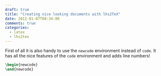 ```yaml
---
draft: true
title: "Creating nice looking documents with lhs2TeX"
date: 2012-01-07T08:34:00
comments: true
categories:
  - latex
  - lhs2tex
---
```


First of all it is also handy to use the `newcode` environment instead of
`code`. It has all the nice features of the `code` environment and adds line
numbers!
``` latex
\begin{newcode}
\end{newcode}
```
